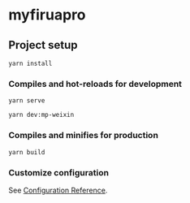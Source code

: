 # myfiruapro

## Project setup
```
yarn install
```

### Compiles and hot-reloads for development
```
yarn serve

yarn dev:mp-weixin
```

### Compiles and minifies for production
```
yarn build
```

### Customize configuration
See [Configuration Reference](https://cli.vuejs.org/config/).
